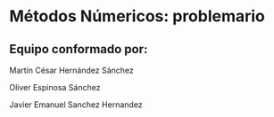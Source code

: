 # Métodos Númericos: problemario
## Equipo conformado por:
Martín César Hernández Sánchez<p/>
Oliver Espinosa Sánchez<p/>
Javier Emanuel Sanchez Hernandez<p/>
